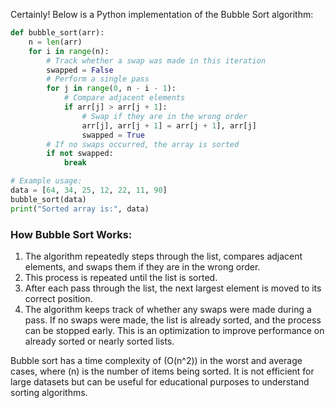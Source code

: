 Certainly! Below is a Python implementation of the Bubble Sort algorithm:

```python
def bubble_sort(arr):
    n = len(arr)
    for i in range(n):
        # Track whether a swap was made in this iteration
        swapped = False
        # Perform a single pass
        for j in range(0, n - i - 1):
            # Compare adjacent elements
            if arr[j] > arr[j + 1]:
                # Swap if they are in the wrong order
                arr[j], arr[j + 1] = arr[j + 1], arr[j]
                swapped = True
        # If no swaps occurred, the array is sorted
        if not swapped:
            break

# Example usage:
data = [64, 34, 25, 12, 22, 11, 90]
bubble_sort(data)
print("Sorted array is:", data)
```

### How Bubble Sort Works:
1. The algorithm repeatedly steps through the list, compares adjacent elements, and swaps them if they are in the wrong order.
2. This process is repeated until the list is sorted.
3. After each pass through the list, the next largest element is moved to its correct position.
4. The algorithm keeps track of whether any swaps were made during a pass. If no swaps were made, the list is already sorted, and the process can be stopped early. This is an optimization to improve performance on already sorted or nearly sorted lists.

Bubble sort has a time complexity of \(O(n^2)\) in the worst and average cases, where \(n\) is the number of items being sorted. It is not efficient for large datasets but can be useful for educational purposes to understand sorting algorithms.
